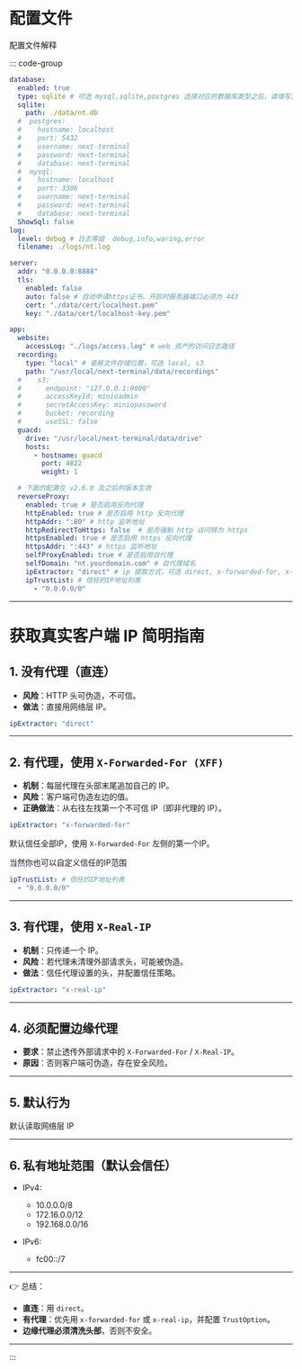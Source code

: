 # 配置文件

配置文件解释

::: code-group 

```yaml [config.yaml]
database:
  enabled: true
  type: sqlite # 可选 mysql,sqlite,postgres 选择对应的数据库类型之后，请填写对应的数据库配置
  sqlite:
    path: ./data/nt.db
  #  postgres:
  #    hostname: localhost
  #    port: 5432
  #    username: next-terminal
  #    password: next-terminal
  #    database: next-terminal
  #  mysql:
  #    hostname: localhost
  #    port: 3306
  #    username: next-terminal
  #    password: next-terminal
  #    database: next-terminal
  ShowSql: false
log:
  level: debug # 日志等级  debug,info,waring,error
  filename: ./logs/nt.log

server:
  addr: "0.0.0.0:8888"
  tls:
    enabled: false
    auto: false # 自动申请https证书，开启时服务器端口必须为 443
    cert: "./data/cert/localhost.pem"
    key: "./data/cert/localhost-key.pem"

app:
  website:
    accessLog: "./logs/access.log" # web 资产的访问日志路径
  recording:
    type: "local" # 录屏文件存储位置，可选 local, s3
    path: "/usr/local/next-terminal/data/recordings"
  #    s3:
  #      endpoint: "127.0.0.1:9000"
  #      accessKeyId: minioadmin
  #      secretAccessKey: miniopassword
  #      bucket: recording
  #      useSSL: false
  guacd:
    drive: "/usr/local/next-terminal/data/drive"
    hosts:
      - hostname: guacd
        port: 4822
        weight: 1

  # 下面的配置在 v2.6.0 及之后的版本生效
  reverseProxy:
    enabled: true # 是否启用反向代理
    httpEnabled: true # 是否启用 http 反向代理
    httpAddr: ":80" # http 监听地址
    httpRedirectToHttps: false  # 是否强制 http 访问转为 https
    httpsEnabled: true # 是否启用 https 反向代理
    httpsAddr: ":443" # https 监听地址
    selfProxyEnabled: true # 是否启用自代理
    selfDomain: "nt.yourdomain.com" # 自代理域名
    ipExtractor: "direct" # ip 提取方式，可选 direct, x-forwarded-for, x-real-ip
    ipTrustList: # 信任的IP地址列表
      - "0.0.0.0/0"
```


---

# 获取真实客户端 IP 简明指南

## 1. 没有代理（直连）

* **风险**：HTTP 头可伪造，不可信。
* **做法**：直接用网络层 IP。

```yaml
ipExtractor: "direct"
```

---

## 2. 有代理，使用 `X-Forwarded-For (XFF)`

* **机制**：每层代理在头部末尾追加自己的 IP。
* **风险**：客户端可伪造左边的值。
* **正确做法**：从右往左找第一个不可信 IP（即非代理的 IP）。

```yaml
ipExtractor: "x-forwarded-for"
```

默认信任全部IP，使用 `X-Forwarded-For` 左侧的第一个IP。

当然你也可以自定义信任的IP范围
```yaml
ipTrustList: # 信任的IP地址列表
  - "0.0.0.0/0"
```

---

## 3. 有代理，使用 `X-Real-IP`

* **机制**：只传递一个 IP。
* **风险**：若代理未清理外部请求头，可能被伪造。
* **做法**：信任代理设置的头，并配置信任策略。

```yaml
ipExtractor: "x-real-ip"
```

---

## 4. 必须配置边缘代理

* **要求**：禁止透传外部请求中的 `X-Forwarded-For` / `X-Real-IP`。
* **原因**：否则客户端可伪造，存在安全风险。

---

## 5. 默认行为

默认读取网络层 IP

---

## 6. 私有地址范围（默认会信任）

* IPv4:

    * 10.0.0.0/8
    * 172.16.0.0/12
    * 192.168.0.0/16
* IPv6:

    * fc00::/7

---

👉 总结：

* **直连**：用 `direct`。
* **有代理**：优先用 `x-forwarded-for` 或 `x-real-ip`，并配置 `TrustOption`。
* **边缘代理必须清洗头部**，否则不安全。

---


:::